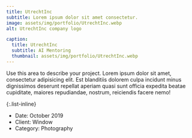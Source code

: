 ```yaml
---
title: UtrechtInc
subtitle: Lorem ipsum dolor sit amet consectetur.
image: assets/img/portfolio/UtrechtInc.webp
alt: UtrechtInc company logo

caption:
  title: UtrechtInc
  subtitle: AI Mentoring
  thumbnail: assets/img/portfolio/UtrechtInc.webp
---
```

Use this area to describe your project. Lorem ipsum dolor sit amet, consectetur adipisicing elit. Est blanditiis dolorem culpa incidunt minus dignissimos deserunt repellat aperiam quasi sunt officia expedita beatae cupiditate, maiores repudiandae, nostrum, reiciendis facere nemo!

{:.list-inline}
- Date: October 2019
- Client: Window
- Category: Photography

